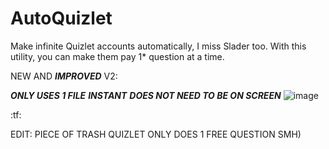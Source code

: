 # AutoQuizlet

Make infinite Quizlet accounts automatically,  I miss Slader too. With this utility, you can make
them pay 1* question at a time. 

NEW AND ***IMPROVED*** V2:

***ONLY USES 1 FILE***
***INSTANT***
***DOES NOT NEED TO BE ON SCREEN*** 
![image](https://user-images.githubusercontent.com/66354051/147867693-7a0eaa82-934b-496c-9b94-0f44da14a7d5.png)

:tf:

EDIT: PIECE OF TRASH QUIZLET ONLY DOES 1 FREE QUESTION SMH)
